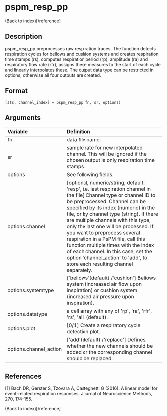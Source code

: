 # pspm_resp_pp
(Back to index)[/reference]
## Description
pspm_resp_pp preprocesses raw respiration traces. The function detects respiration cycles for bellows and cushion systems and creates respiration time stamps (rs), computes respiration period (rp), amplitude (ra) and respiratory flow rate (rfr), assigns these measures to the start of each cycle and linearly interpolates these. The output data type can be restricted in options; otherwise all four outputs are created.

## Format
`[sts, channel_index] = pspm_resp_pp(fn, sr, options)`

## Arguments
| Variable | Definition |
|:--|:--|
| fn | data file name. |
| sr | sample rate for new interpolated channel. This will be ignored if the chosen output is only respiration time stamps. |
| options | See following fields. |
| options.channel | [optional, numeric/string, default: 'resp', i.e. last respiration channel in the file] Channel type or channel ID to be preprocessed. Channel can be specified by its index (numeric) in the file, or by channel type (string). If there are multiple channels with this type, only the last one will be processed. If you want to preprocess several respiration in a PsPM file, call this function multiple times with the index of each channel. In this case, set the option 'channel_action' to 'add', to store each resulting channel separately. |
| options.systemtype | ['bellows'(default) /'cushion'] Bellows system (increased air flow upon inspiration) or cushion system (increased air pressure upon inspiration). |
| options.datatype | a cell array with any of 'rp', 'ra', 'rfr', 'rs', 'all' (default). |
| options.plot | [0/1] Create a respiratory cycle detection plot. |
| options.channel_action | ['add'(default) /'replace'] Defines whether the new channels should be added or the corresponding channel should be replaced. |
## References
[1] Bach DR, Gerster S, Tzovara A, Castegnetti G (2016). A linear model for event-related respiration responses. Journal of Neuroscience Methods, 270, 174-155.


(Back to index)[/reference]

